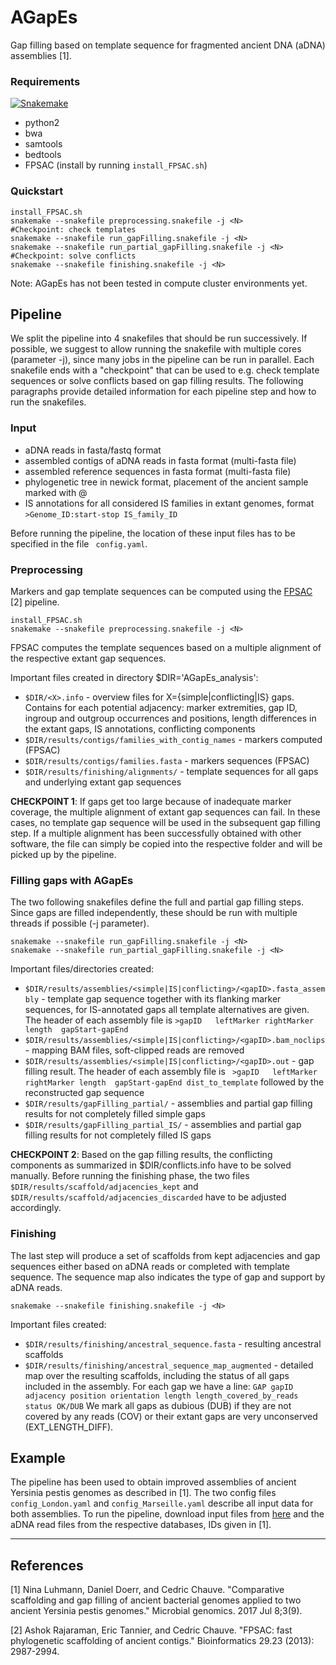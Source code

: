 # AGapEs
Gap filling based on template sequence for fragmented ancient DNA (aDNA) assemblies [1].

### Requirements

[![Snakemake](https://img.shields.io/badge/snakemake-≥3.5.2-brightgreen.svg?style=flat-square)](http://snakemake.bitbucket.org)
* python2
* bwa
* samtools
* bedtools
* FPSAC (install by running ``` install_FPSAC.sh ```)

### Quickstart ###

```
install_FPSAC.sh
snakemake --snakefile preprocessing.snakefile -j <N>
#Checkpoint: check templates
snakemake --snakefile run_gapFilling.snakefile -j <N>
snakemake --snakefile run_partial_gapFilling.snakefile -j <N>
#Checkpoint: solve conflicts
snakemake --snakefile finishing.snakefile -j <N>
```

Note: AGapEs has not been tested in compute cluster environments yet.

## Pipeline
We split the pipeline into 4 snakefiles that should be run successively. If possible, we suggest to allow running the snakefile with multiple cores (parameter -j), since many jobs in the pipeline can be run in parallel.
Each snakefile ends with a "checkpoint" that can be used to e.g. check template sequences or solve conflicts based on gap filling results. The following paragraphs provide detailed information for each pipeline step and how to run the snakefiles.

### Input
* aDNA reads in fasta/fastq format
* assembled contigs of aDNA reads in fasta format (multi-fasta file)
* assembled reference sequences in fasta format (multi-fasta file)
* phylogenetic tree in newick format, placement of the ancient sample marked with @
* IS annotations for all considered IS families in extant genomes, format ``` >Genome_ID:start-stop IS_family_ID ```

Before running the pipeline, the location of these input files has to be specified in the file ``` config.yaml```.

### Preprocessing

Markers and gap template sequences can be computed using the [FPSAC](https://github.com/cchauve/FPSAC) [2] pipeline. 

```
install_FPSAC.sh
snakemake --snakefile preprocessing.snakefile -j <N>
```

FPSAC computes the template sequences based on a multiple alignment of the respective extant gap sequences. 

Important files created in directory $DIR='AGapEs_analysis':
* ``` $DIR/<X>.info ``` - overview files for X={simple|conflicting|IS} gaps. Contains for each potential adjacency: marker extremities, gap ID, ingroup and outgroup occurrences and positions, length differences in the extant gaps, IS annotations, conflicting components
* ``` $DIR/results/contigs/families_with_contig_names ``` - markers computed (FPSAC) 
* ``` $DIR/results/contigs/families.fasta ``` - markers sequences (FPSAC)
* ``` $DIR/results/finishing/alignments/ ``` - template sequences for all gaps and underlying extant gap sequences

**CHECKPOINT 1**:
If gaps get too large because of inadequate marker coverage, the multiple alignment of extant gap sequences can fail. In these cases, no template gap sequence will be used in the subsequent gap filling step. If a multiple alignment has been successfully obtained with other software, the file can simply be copied into the respective folder and will be picked up by the pipeline.



### Filling gaps with AGapEs

The two following snakefiles define the full and partial gap filling steps. Since gaps are filled independently, these should be run with multiple threads if possible (-j parameter).

```
snakemake --snakefile run_gapFilling.snakefile -j <N>
snakemake --snakefile run_partial_gapFilling.snakefile -j <N>
```

Important files/directories created:
* ``` $DIR/results/assemblies/<simple|IS|conflicting>/<gapID>.fasta_assembly ``` - template gap sequence together with its flanking marker sequences, for IS-annotated gaps all template alternatives are given. The header of each assembly file is ``` >gapID   leftMarker rightMarker length  gapStart-gapEnd ```
* ``` $DIR/results/assemblies/<simple|IS|conflicting>/<gapID>.bam_noclips ``` - mapping BAM files, soft-clipped reads are removed
* ``` $DIR/results/assemblies/<simple|IS|conflicting>/<gapID>.out ``` - gap filling result. The header of each assembly file is ``` >gapID   leftMarker rightMarker length  gapStart-gapEnd dist_to_template``` followed by the reconstructed gap sequence
* ``` $DIR/results/gapFilling_partial/ ``` - assemblies and partial gap filling results for not completely filled simple gaps
* ``` $DIR/results/gapFilling_partial_IS/ ``` - assemblies and partial gap filling results for not completely filled IS gaps

 




**CHECKPOINT 2**: 
Based on the gap filling results, the conflicting components as summarized in $DIR/conflicts.info have to be solved manually. Before running the finishing phase, the two files ``` $DIR/results/scaffold/adjacencies_kept ``` and ``` $DIR/results/scaffold/adjacencies_discarded ``` have to be adjusted accordingly.

### Finishing

The last step will produce a set of scaffolds from kept adjacencies and gap sequences either based on aDNA reads or completed with template sequence. The sequence map also indicates the type of gap and support by aDNA reads.

```
snakemake --snakefile finishing.snakefile -j <N>
```
Important files created:
* ``` $DIR/results/finishing/ancestral_sequence.fasta ``` - resulting ancestral scaffolds
* ``` $DIR/results/finishing/ancestral_sequence_map_augmented ``` - detailed map over the resulting scaffolds, including the status of all gaps included in the assembly. For each gap we have a line:
  	   ``` GAP gapID adjacency position orientation length length_covered_by_reads status OK/DUB ```
We mark all gaps as dubious (DUB) if they are not covered by any reads (COV) or their extant gaps are very unconserved (EXT_LENGTH_DIFF).




## Example

The pipeline has been used to obtain improved assemblies of ancient Yersinia pestis genomes as described in [1]. 
The two config files ```config_London.yaml``` and ```config_Marseille.yaml``` describe all input data for both assemblies. To run the pipeline, download input files from [here](http://paleogenomics.irmacs.sfu.ca/DOWNLOADS/AGAPES_data_results.zip) and the aDNA read files from the respective databases, IDs given in [1].



***



## References
[1] Nina Luhmann, Daniel Doerr, and Cedric Chauve. "Comparative scaffolding and gap filling of ancient bacterial genomes applied to two ancient Yersinia pestis genomes." Microbial genomics. 2017 Jul 8;3(9).

[2] Ashok Rajaraman, Eric Tannier, and Cedric Chauve. "FPSAC: fast phylogenetic scaffolding of ancient contigs." Bioinformatics 29.23 (2013): 2987-2994.
